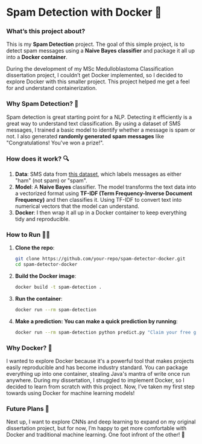 # Spam Detection with Docker 🐋

### What’s this project about? 

This is my **Spam Detection** project. The goal of this simple project, is to detect spam messages using a **Naive Bayes classifier** and package it all up into a **Docker container**. 

During the development of my MSc Medulloblastoma Classification dissertation project, I couldn’t get Docker implemented, so I decided to explore Docker with this smaller project. This project helped me get a feel for and understand containerization.

### Why Spam Detection? 📨

Spam detection is great starting point for a NLP. Detecting it efficiently is a great way to understand text classification. By using a dataset of SMS messages, I trained a basic model to identify whether a message is spam or not. I also generated **randomly generated spam messages** like "Congratulations! You've won a prize!".

### How does it work? 🔍

1. **Data**: SMS data from [this dataset](https://raw.githubusercontent.com/justmarkham/pycon-2016-tutorial/master/data/sms.tsv), which labels messages as either "ham" (not spam) or "spam".
2. **Model**: A **Naive Bayes** classifier. The model transforms the text data into a vectorized format using **TF-IDF (Term Frequency-Inverse Document Frequency)** and then classifies it. Using TF-IDF to convert text into numerical vectors that the model can understand.
3. **Docker**: I then wrap it all up in a Docker container to keep everything tidy and reproducible. 

### How to Run 🏃‍♂️

1. **Clone the repo**:
   ```bash
   git clone https://github.com/your-repo/spam-detector-docker.git
   cd spam-detector-docker

2. **Build the Docker image**:
   ```bash
   docker build -t spam-detection .

3. **Run the container**:
   ```bash
   docker run --rm spam-detection

4. **Make a prediction: You can make a quick prediction by running**:
   ```bash
   docker run --rm spam-detection python predict.py "Claim your free gift now!"


### Why Docker? 🐋
I wanted to explore Docker because it's a powerful tool that makes projects easily reproducible and has become industry standard. You can package everything up into one container, stealing Java's mantra of write once run anywhere. During my dissertation, I struggled to implement Docker, so I decided to learn from scratch with this project. Now, I’ve taken my first step towards using Docker for machine learning models!

### Future Plans 🚀
Next up, I want to explore CNNs and deep learning to expand on my original dissertation project, but for now, I’m happy to get more comfortable with Docker and traditional machine learning. One foot infront of the other! 💪
